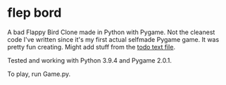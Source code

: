 # flep bord

A bad Flappy Bird Clone made in Python with Pygame. Not the cleanest code I've written since it's my first actual selfmade Pygame game.
It was pretty fun creating.
Might add stuff from the [todo text file](https://github.com/9und30/flappy-bird/blob/main/todo.txt).

Tested and working with Python 3.9.4 and Pygame 2.0.1.

To play, run Game.py.